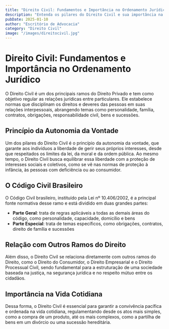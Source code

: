 ```yaml
---
title: "Direito Civil: Fundamentos e Importância no Ordenamento Jurídico"
description: "Entenda os pilares do Direito Civil e sua importância na regulamentação das relações entre particulares"
pubDate: 2025-01-10
author: "Escritório de Advocacia"
category: "Direito Civil"
image: "/images/direitocivil.jpg"
---
```


# Direito Civil: Fundamentos e Importância no Ordenamento Jurídico

O Direito Civil é um dos principais ramos do Direito Privado e tem como objetivo regular as relações jurídicas entre particulares. Ele estabelece normas que disciplinam os direitos e deveres das pessoas em suas relações interpessoais, abrangendo temas como personalidade, família, contratos, obrigações, responsabilidade civil, bens e sucessões.

## Princípio da Autonomia da Vontade

Um dos pilares do Direito Civil é o princípio da autonomia da vontade, que garante aos indivíduos a liberdade de gerir seus próprios interesses, desde que respeitados os limites da lei, da moral e da ordem pública. Ao mesmo tempo, o Direito Civil busca equilibrar essa liberdade com a proteção de interesses sociais e coletivos, como se vê nas normas de proteção à infância, às pessoas com deficiência ou ao consumidor.

## O Código Civil Brasileiro

O Código Civil brasileiro, instituído pela Lei nº 10.406/2002, é a principal fonte normativa desse ramo e está dividido em duas grandes partes:

- **Parte Geral**: trata de regras aplicáveis a todas as demais áreas do código, como personalidade, capacidade, domicílio e bens
- **Parte Especial**: trata de temas específicos, como obrigações, contratos, direito de família e sucessões

## Relação com Outros Ramos do Direito

Além disso, o Direito Civil se relaciona diretamente com outros ramos do Direito, como o Direito do Consumidor, o Direito Empresarial e o Direito Processual Civil, sendo fundamental para a estruturação de uma sociedade baseada na justiça, na segurança jurídica e no respeito mútuo entre os cidadãos.

## Importância na Vida Cotidiana

Dessa forma, o Direito Civil é essencial para garantir a convivência pacífica e ordenada na vida cotidiana, regulamentando desde os atos mais simples, como a compra de um produto, até os mais complexos, como a partilha de bens em um divórcio ou uma sucessão hereditária.